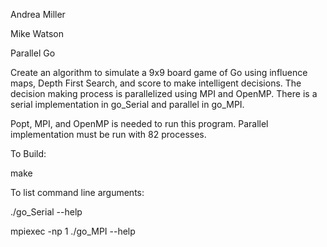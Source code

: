 Andrea Miller

Mike Watson

Parallel Go

Create an algorithm to simulate a 9x9 board game of Go using influence maps, Depth First Search, and score to make intelligent decisions.
The decision making process is parallelized using MPI and OpenMP.
There is a serial implementation in go_Serial and parallel in go_MPI.

Popt, MPI, and OpenMP is needed to run this program.
Parallel implementation must be run with 82 processes.


To Build:

make

To list command line arguments:

./go_Serial --help

mpiexec -np 1 ./go_MPI --help
